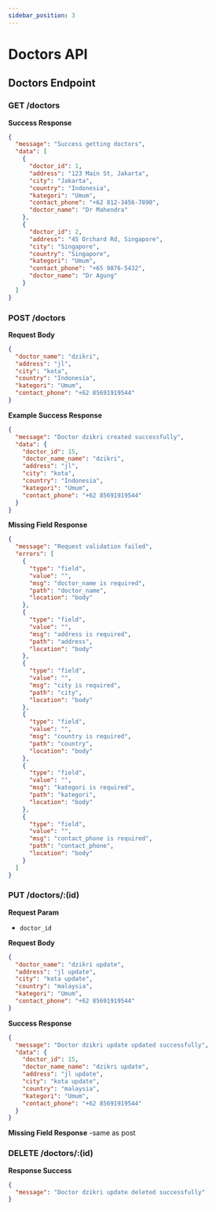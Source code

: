 ```yaml
---
sidebar_position: 3
---
```


# Doctors API

## Doctors Endpoint

### GET /doctors

**Success Response**

```json
{
  "message": "Success getting doctors",
  "data": [
    {
      "doctor_id": 1,
      "address": "123 Main St, Jakarta",
      "city": "Jakarta",
      "country": "Indonesia",
      "kategori": "Umum",
      "contact_phone": "+62 812-3456-7890",
      "doctor_name": "Dr Mahendra"
    },
    {
      "doctor_id": 2,
      "address": "45 Orchard Rd, Singapore",
      "city": "Singapore",
      "country": "Singapore",
      "kategori": "Umum",
      "contact_phone": "+65 9876-5432",
      "doctor_name": "Dr Agung"
    }
  ]
}
```

### POST /doctors

**Request Body**

```json
{
  "doctor_name": "dzikri",
  "address": "jl",
  "city": "kota",
  "country": "Indonesia",
  "kategori": "Umum",
  "contact_phone": "+62 85691919544"
}
```

**Example Success Response**

```json
{
  "message": "Doctor dzikri created successfully",
  "data": {
    "doctor_id": 15,
    "doctor_name_name": "dzikri",
    "address": "jl",
    "city": "kota",
    "country": "Indonesia",
    "kategori": "Umum",
    "contact_phone": "+62 85691919544"
  }
}
```

**Missing Field Response**

```json
{
  "message": "Request validation failed",
  "errors": [
    {
      "type": "field",
      "value": "",
      "msg": "doctor_name is required",
      "path": "doctor_name",
      "location": "body"
    },
    {
      "type": "field",
      "value": "",
      "msg": "address is required",
      "path": "address",
      "location": "body"
    },
    {
      "type": "field",
      "value": "",
      "msg": "city is required",
      "path": "city",
      "location": "body"
    },
    {
      "type": "field",
      "value": "",
      "msg": "country is required",
      "path": "country",
      "location": "body"
    },
    {
      "type": "field",
      "value": "",
      "msg": "kategori is required",
      "path": "kategori",
      "location": "body"
    },
    {
      "type": "field",
      "value": "",
      "msg": "contact_phone is required",
      "path": "contact_phone",
      "location": "body"
    }
  ]
}
```

### PUT /doctors/:(id)

**Request Param**

- `doctor_id`

**Request Body**

```json
{
  "doctor_name": "dzikri update",
  "address": "jl update",
  "city": "kota update",
  "country": "malaysia",
  "kategori": "Umum",
  "contact_phone": "+62 85691919544"
}
```

**Success Response**

```json
{
  "message": "Doctor dzikri update updated successfully",
  "data": {
    "doctor_id": 15,
    "doctor_name_name": "dzikri update",
    "address": "jl update",
    "city": "kota update",
    "country": "malaysia",
    "kategori": "Umum",
    "contact_phone": "+62 85691919544"
  }
}
```

**Missing Field Response**
-same as post

### DELETE /doctors/:(id)

**Response Success**

```json
{
  "message": "Doctor dzikri update deleted successfully"
}
```